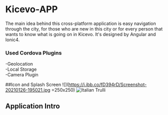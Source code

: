 # Kicevo-APP

The main idea behind this cross-platform application is easy navigation through the city, for those who are new in this city or for every person that wants to know what is going on in Kicevo. It's designed by Angular and Ionic4.

### Used Cordova Plugins
  -Geolocation \
  -Local Storage \
  -Camera Plugin
  
  ##Icon and Splash Screen
    ![](https://i.ibb.co/fD394rD/Screenshot-20210126-195021.jpg =250x250)
    <img src="https://i.ibb.co/fD394rD/Screenshot-20210126-195021.jpg" alt="Italian Trulli">
  ## Application Intro
  
